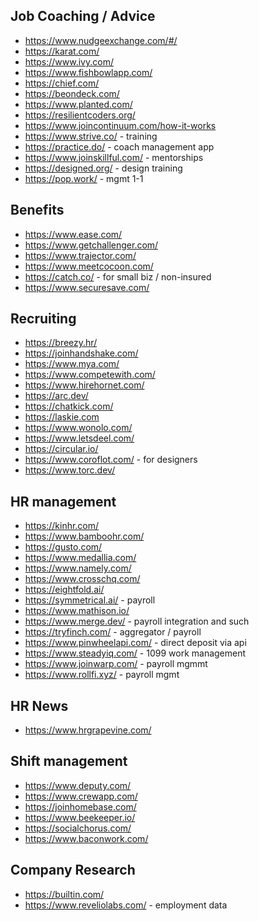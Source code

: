 ## Job Coaching / Advice

- https://www.nudgeexchange.com/#/
- https://karat.com/
- https://www.ivy.com/
- https://www.fishbowlapp.com/
- https://chief.com/
- https://beondeck.com/
- https://www.planted.com/
- https://resilientcoders.org/
- https://www.joincontinuum.com/how-it-works
- https://www.strive.co/ - training
- https://practice.do/ - coach management app
- https://www.joinskillful.com/ - mentorships
- https://designed.org/ - design training
- https://pop.work/ - mgmt 1-1

## Benefits

- https://www.ease.com/
- https://www.getchallenger.com/
- https://www.trajector.com/
- https://www.meetcocoon.com/
- https://catch.co/ - for small biz / non-insured
- https://www.securesave.com/

## Recruiting

- https://breezy.hr/
- https://joinhandshake.com/
- https://www.mya.com/
- https://www.competewith.com/
- https://www.hirehornet.com/
- https://arc.dev/
- https://chatkick.com/
- https://laskie.com
- https://www.wonolo.com/
- https://www.letsdeel.com/
- https://circular.io/
- https://www.coroflot.com/ - for designers
- https://www.torc.dev/

## HR management

- https://kinhr.com/
- https://www.bamboohr.com/
- https://gusto.com/
- https://www.medallia.com/
- https://www.namely.com/
- https://www.crosschq.com/
- https://eightfold.ai/
- https://symmetrical.ai/ - payroll
- https://www.mathison.io/
- https://www.merge.dev/ - payroll integration and such
- https://tryfinch.com/ - aggregator / payroll
- https://www.pinwheelapi.com/ - direct deposit via api
- https://www.steadyiq.com/ - 1099 work management
- https://www.joinwarp.com/ - payroll mgmmt
- https://www.rollfi.xyz/ - payroll mgmt

## HR News

- https://www.hrgrapevine.com/

## Shift management

- https://www.deputy.com/
- https://www.crewapp.com/
- https://joinhomebase.com/
- https://www.beekeeper.io/
- https://socialchorus.com/
- https://www.baconwork.com/

## Company Research

- https://builtin.com/
- https://www.reveliolabs.com/ - employment data
